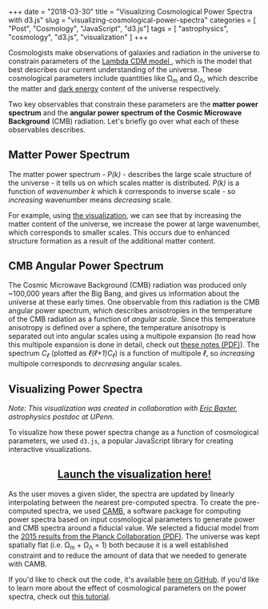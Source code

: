 +++
date = "2018-03-30"
title = "Visualizing Cosmological Power Spectra with d3.js"
slug = "visualizing-cosmological-power-spectra"
categories = [ "Post", "Cosmology", "JavaScript", "d3.js"]
tags = [ "astrophysics", "cosmology", "d3.js", "visualization" ]
+++

Cosmologists make observations of galaxies and radiation in the universe to constrain parameters of the [Lambda CDM model ](https://en.wikipedia.org/wiki/Lambda-CDM_model), which is the model that best describes our current understanding of the universe.
These cosmological parameters include quantities like &Omega;<sub>m</sub> and &Omega;<sub>&Lambda;</sub>,
which describe the matter and [dark energy](https://en.wikipedia.org/wiki/Dark_energy) content of the universe respectively.

Two key observables that constrain these parameters are the **matter power spectrum** and the **angular power spectrum of the Cosmic Microwave Background** (CMB) radiation. Let's briefly go over what each of these observables describes.

## Matter Power Spectrum

The matter power spectrum - *P(k)* - describes the large scale structure of the universe - it tells us
on which scales matter is distributed. *P(k)* is a function of _wavenumber_ *k* which *k* corresponds
to inverse scale - so _increasing_ wavenumber means _decreasing_ scale.

For example, using [the visualization](https://redshiftzero.github.io/cosmowebapp/), we can see that by increasing the matter content of the universe, we
increase the power at large wavenumber, which corresponds to smaller scales.
This occurs due to enhanced structure formation as a result of the additional matter content.

## CMB Angular Power Spectrum

The Cosmic Microwave Background (CMB) radiation was produced only ~100,000 years after the Big Bang, and gives us information about the universe at these early times. One observable from this radiation is the CMB angular power spectrum, which describes anisotropies in the temperature of the CMB radiation as a function of *angular scale*. Since this temperature anisotropy is defined over a sphere, the temperature anisotropy is separated out into angular scales using a multipole expansion (to read how this multipole expansion is done in detail, check out [these notes (PDF)](http://www.helsinki.fi/~hkurkisu/cpt/Cosmo12.pdf)). The spectrum *C<sub>ℓ</sub>* (plotted as *ℓ(ℓ+1)C<sub>ℓ</sub>*) is a function of multipole *ℓ*, so *_increasing_* multipole corresponds to *decreasing* angular scales.

## Visualizing Power Spectra

*Note: This visualization was created in collaboration with [Eric Baxter](https://ebaxter.github.io/), astrophysics postdoc at UPenn.*

To visualize how these power spectra change as a function of cosmological parameters,
we used `d3.js`, a popular JavaScript library for creating interactive visualizations.

## <center>[Launch the visualization here!](https://redshiftzero.github.io/cosmowebapp/)</center>

As the user moves a given slider, the spectra are updated by linearly interpolating between the nearest pre-computed spectra.
To create the pre-computed spectra, we used [CAMB](https://camb.info/), a software package for computing power spectra based on input cosmological parameters to generate power and CMB spectra around a fiducial value. We selected a fiducial model from the [2015 results from the Planck Collaboration (PDF)](https://arxiv.org/pdf/1502.01589.pdf). The universe was kept spatially flat (i.e. &Omega;<sub>m</sub> + &Omega;<sub>&Lambda;</sub> = 1) both because it is a well established constraint and to reduce the amount of data that we needed to generate with CAMB.

If you'd like to check out the code, it's available [here on GitHub](https://github.com/redshiftzero/cosmowebapp). If you'd like to learn more about the effect of cosmological parameters on the power spectra, check out [this tutorial](http://background.uchicago.edu/~whu/intermediate/intermediate.html).
